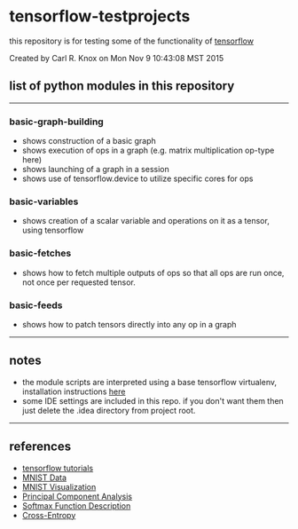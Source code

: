 # tensorflow-testprojects

this repository is for testing some of the functionality of [tensorflow](http://www.tensorflow.org)

Created by Carl R. Knox on Mon Nov  9 10:43:08 MST 2015

## list of python modules in this repository
----

### basic-graph-building

* shows construction of a basic graph
* shows execution of ops in a graph (e.g. matrix multiplication op-type here)
* shows launching of a graph in a session
* shows use of tensorflow.device to utilize specific cores for ops

### basic-variables

* shows creation of a scalar variable and operations on it as a tensor, using tensorflow

### basic-fetches

* shows how to fetch multiple outputs of ops so that all ops are run once, not once per requested tensor.

### basic-feeds

* shows how to patch tensors directly into any op in a graph

----
## notes

* the module scripts are interpreted using a base tensorflow virtualenv, installation instructions [here](http://tensorflow.org/get_started/os_setup.md#virtualenv-based_installation)
* some IDE settings are included in this repo. if you don't want them then just delete the .idea directory
  from project root.
  
----
## references
* [tensorflow tutorials](http://tensorflow.org/tutorials)
* [MNIST Data](http://yann.lecun.com/exdb/mnist/)
* [MNIST Visualization](http://colah.github.io/posts/2014-10-Visualizing-MNIST/)
* [Principal Component Analysis](https://en.wikipedia.org/wiki/Principal_component_analysis)
* [Softmax Function Description](http://neuralnetworksanddeeplearning.com/chap3.html#softmax)
* [Cross-Entropy](http://colah.github.io/posts/2015-09-Visual-Information/)
